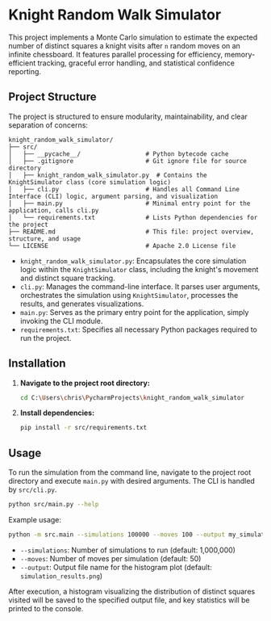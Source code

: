 # Knight Random Walk Simulator

This project implements a Monte Carlo simulation to estimate the expected number of distinct squares a knight visits after `n` random moves on an infinite chessboard. It features parallel processing for efficiency, memory-efficient tracking, graceful error handling, and statistical confidence reporting.

## Project Structure

The project is structured to ensure modularity, maintainability, and clear separation of concerns:

```
knight_random_walk_simulator/
├── src/
│   ├── __pycache__/                  # Python bytecode cache
│   ├── .gitignore                    # Git ignore file for source directory
│   ├── knight_random_walk_simulator.py  # Contains the KnightSimulator class (core simulation logic)
│   ├── cli.py                        # Handles all Command Line Interface (CLI) logic, argument parsing, and visualization
│   ├── main.py                       # Minimal entry point for the application, calls cli.py
│   └── requirements.txt              # Lists Python dependencies for the project
├── README.md                         # This file: project overview, structure, and usage
└── LICENSE                           # Apache 2.0 License file
```

- `knight_random_walk_simulator.py`: Encapsulates the core simulation logic within the `KnightSimulator` class, including the knight's movement and distinct square tracking.
- `cli.py`: Manages the command-line interface. It parses user arguments, orchestrates the simulation using `KnightSimulator`, processes the results, and generates visualizations.
- `main.py`: Serves as the primary entry point for the application, simply invoking the CLI module.
- `requirements.txt`: Specifies all necessary Python packages required to run the project.

## Installation

1.  **Navigate to the project root directory:**
    ```bash
    cd C:\Users\chris\PycharmProjects\knight_random_walk_simulator
    ```
2.  **Install dependencies:**
    ```bash
    pip install -r src/requirements.txt
    ```

## Usage

To run the simulation from the command line, navigate to the project root directory and execute `main.py` with desired arguments. The CLI is handled by `src/cli.py`.

```bash
python src/main.py --help
```

Example usage:

```bash
python -m src.main --simulations 100000 --moves 100 --output my_simulation_plot.png
```

- `--simulations`: Number of simulations to run (default: 1,000,000)
- `--moves`: Number of moves per simulation (default: 50)
- `--output`: Output file name for the histogram plot (default: `simulation_results.png`)

After execution, a histogram visualizing the distribution of distinct squares visited will be saved to the specified output file, and key statistics will be printed to the console.
